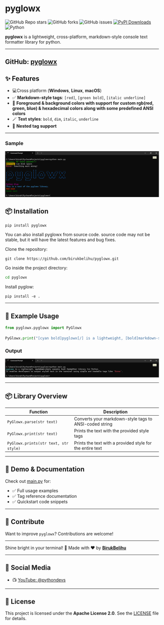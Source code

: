 # pyglowx

![GitHub Repo stars](https://img.shields.io/github/stars/BirukBelihu/pyglowx)
![GitHub forks](https://img.shields.io/github/forks/BirukBelihu/pyglowx)
![GitHub issues](https://img.shields.io/github/issues/BirukBelihu/pyglowx)
[![PyPI Downloads](https://static.pepy.tech/badge/pyglowx)](https://pepy.tech/projects/pyglowx)<br>
![Python](https://img.shields.io/pypi/pyversions/pyglowx)

**pyglowx** is a lightweight, cross-platform, markdown-style console text formatter library for python.

---
GitHub: [pyglowx](https://github.com/BirukBelihu/pyglowx)
---

## ✨ Features

- 💻Cross platform (**Windows**, **Linux**, **macOS**)
- ✅ **Markdown-style tags**: `[red]`, `[green bold]`, `[italic underline]`
- 🎨 **Foreground & background colors with support for custom rgb(red, green, blue) & hexadecimal colors along with some predefined ANSI
  colors**
- 🪄 **Text styles**: `bold`, `dim`, `italic`, `underline`
- 🔄 **Nested tag support**

---

### Sample

![PyGlow Sample](images/sample_1.png)

## 📦 Installation

```
pip install pyglowx
```

You can also install pyglowx from source code. source code may not be stable, but it will have the latest features and
bug fixes.

Clone the repository:

```
git clone https://github.com/birukbelihu/pyglowx.git
```

Go inside the project directory:

```bash
cd pyglowx
```

Install pyglow:

```
pip install -e .
```

---

## 🧠 Example Usage

```python
from pyglowx.pyglowx import PyGlowx

PyGlowx.print("[cyan bold]pyglowx[/] is a lightweight, [bold]markdown-style console text formatter[/] library for Python. \nIt enables developers to output styled text in the terminal using simple and readable tags like `[red bold]Error[/]`.")
```

### Output

![PyGlowX Output](images/sample_2.png)

---

## 📦 Library Overview

| Function                              | Description                                               |
|---------------------------------------|-----------------------------------------------------------|
| `PyGlowx.parse(str text)`             | Converts your markdown-style tags to ANSI-coded string    |
| `PyGlowx.print(str text)`             | Prints the text with the provided style tags              |
| `PyGlowx.prints(str text, str style)` | Prints the text with a provided style for the entire text |

---

## 📄 Demo & Documentation

Check out [main.py](https://github.com/birukbelihu/pyglowx/blob/master/main.py) for:

- ✅ Full usage examples
- ✅ Tag reference documentation
- ✅ Quickstart code snippets

---

## 🙌 Contribute

Want to improve `pyglowx`? Contributions are welcome!

---

Shine bright in your terminal! 🚀
Made with ❤️ by **[BirukBelihu](https://github.com/birukbelihu)**

---

## 📢 Social Media

- 📺 [YouTube: @pythondevs](https://youtube.com/@pythondevs?si=_CZxaEBwDkQEj4je)

---

## 📄 License

This project is licensed under the **Apache License 2.0**. See
the [LICENSE](https://github.com/birukbelihu/pyglowx/blob/master/LICENSE) file for details.